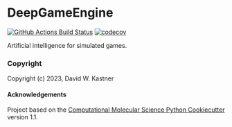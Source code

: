 DeepGameEngine
==============================
[//]: # (Badges)
[![GitHub Actions Build Status](https://github.com/REPLACE_WITH_OWNER_ACCOUNT/dge/workflows/CI/badge.svg)](https://github.com/REPLACE_WITH_OWNER_ACCOUNT/dge/actions?query=workflow%3ACI)
[![codecov](https://codecov.io/gh/REPLACE_WITH_OWNER_ACCOUNT/DeepGameEngine/branch/main/graph/badge.svg)](https://codecov.io/gh/REPLACE_WITH_OWNER_ACCOUNT/DeepGameEngine/branch/main)


Artificial intelligence for simulated games.

### Copyright

Copyright (c) 2023, David W. Kastner


#### Acknowledgements
 
Project based on the 
[Computational Molecular Science Python Cookiecutter](https://github.com/molssi/cookiecutter-cms) version 1.1.
